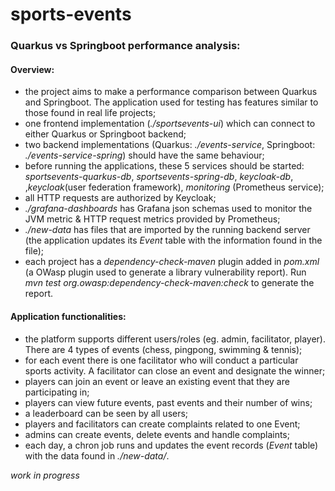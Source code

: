 # sports-events
### **Quarkus vs Springboot performance analysis:** 

#### Overview:

* the project aims to make a performance comparison between Quarkus and Springboot. The application used for testing has features similar to those found in real life projects; 
* one frontend implementation (*./sportsevents-ui*) which can connect to either Quarkus or Springboot backend;
* two backend implementations (Quarkus: *./events-service*, Springboot: *./events-service-spring*) should have the same behaviour;
* before running the applications, these 5 services should be started: *sportsevents-quarkus-db*, *sportsevents-spring-db*, *keycloak-db*, ,*keycloak*(user federation framework), *monitoring* (Prometheus service);
* all HTTP requests are authorized by Keycloak;
* *./grafana-dashboards* has Grafana json schemas used to monitor the JVM metric & HTTP request metrics provided by Prometheus;
* *./new-data* has files that are imported by the running backend server (the application updates its *Event* table with the information found in the file);
* each project has a *dependency-check-maven* plugin added in *pom.xml* (a OWasp plugin used to generate a library vulnerability report). Run *mvn test org.owasp:dependency-check-maven:check* to generate the report.

#### Application functionalities:

* the platform supports different users/roles (eg. admin, facilitator, player). There are 4 types of events (chess, pingpong, swimming & tennis);
* for each event there is one facilitator who will conduct a particular sports activity. A facilitator can close an event and designate the winner;
* players can join an event or leave an existing event that they are participating in;
* players can view future events, past events and their number of wins;
* a leaderboard can be seen by all users;
* players and facilitators can create complaints related to one Event;
* admins can create events, delete events and handle complaints;
* each day, a chron job runs and updates the event records (*Event* table) with the data found in *./new-data/*.

*work in progress* 
